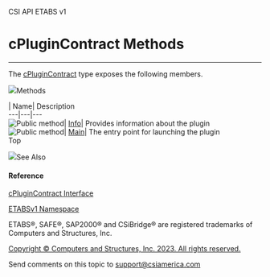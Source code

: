 ﻿

CSI API ETABS v1

# cPluginContract Methods  
  
---  
  
The [cPluginContract](00bbfbfd-a28a-8eaf-1de4-b62f19de9fc5.htm) type exposes
the following members.

![](../icons/SectionExpanded.png)Methods

| Name| Description  
---|---|---  
![Public method](../icons/pubmethod.gif)|
[Info](30ad9c37-0a83-1bbd-4268-bcd7fa9100de.htm)|  Provides information about
the plugin  
![Public method](../icons/pubmethod.gif)|
[Main](7edd214e-bd87-f405-ecfc-1d4601406b51.htm)|  The entry point for
launching the plugin  
Top

![](../icons/SectionExpanded.png)See Also

#### Reference

[cPluginContract Interface](00bbfbfd-a28a-8eaf-1de4-b62f19de9fc5.htm)

[ETABSv1 Namespace](2780f1b8-2033-5289-2298-1cdb2a7508d9.htm)

ETABS®, SAFE®, SAP2000® and CSiBridge® are registered trademarks of Computers
and Structures, Inc.  

[Copyright © Computers and Structures, Inc. 2023. All rights
reserved.](http://www.csiamerica.com)

Send comments on this topic to
[support@csiamerica.com](mailto:support%40csiamerica.com?Subject=CSI%20API%20ETABS%20v1)

